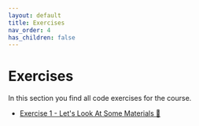 ```yaml
---
layout: default
title: Exercises
nav_order: 4
has_children: false
---
```


# Exercises

In this section you find all code exercises for the course.


* [Exercise 1 - Let's Look At Some Materials  🔎](matsha_ws2122_01_exercise.md)

